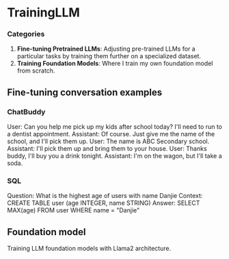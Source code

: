 # TrainingLLM

### Categories
1. **Fine-tuning Pretrained LLMs**: Adjusting pre-trained LLMs for a particular tasks by training them further on a specialized dataset.
2. **Training Foundation Models**: Where I train my own foundation model from scratch.

## Fine-tuning conversation examples
### ChatBuddy
User: Can you help me pick up my kids after school today? I'll need to run to a dentist appointment.
Assistant: Of course. Just give me the name of the school, and I'll pick them up.
User: The name is ABC Secondary school.
Assistant: I'll pick them up and bring them to your house.
User: Thanks buddy, I'll buy you a drink tonight.
Assistant: I'm on the wagon, but I'll take a soda.

### SQL
Question: What is the highest age of users with name Danjie
Context: CREATE TABLE user (age INTEGER, name STRING)
Answer: SELECT MAX(age) FROM user WHERE name = "Danjie"

## Foundation model
Training LLM foundation models with Llama2 architecture.
